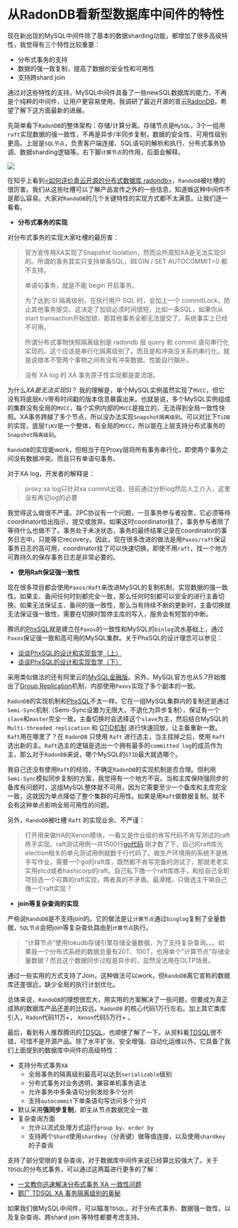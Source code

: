 # 从RadonDB看新型数据库中间件的特性


现在新出现的MySQL中间件除了基本的数据sharding功能，都增加了很多高级特性，我觉得有三个特性比较重要：

* 分布式事务的支持
* 数据的强一致复制，提高了数据的安全性和可用性
* 支持跨shard join

通过对这些特性的支持，MySQL中间件具备了一些newSQL数据库的能力，不再是个纯粹的中间件，让用户更容易使用。我调研了最近开源的青云[RadonDB](http://radondb.io/)，希望了解下这方面最新的进展。

先简单看下`RadonDB`的整体架构：存储/计算分离。存储节点是`MySQL`，3个一组用`raft`实现数据的强一致性，不再是异步/半同步复制，数据的安全性、可用性级别更高。上层是`SQL节点`，负责客户端连接、SQL语句的解析和执行、分布式事务协调、数据sharding逻辑等。右下脚`计算节点`的作用，后面会解释。

![](https://cdn.mazhen.tech//images/202207011444858.png)

在知乎上看到[<如何评价青云开源的分布式数据库 radondb>](https://www.zhihu.com/question/276564413)，`RandoDB`被吐槽的很厉害。我们从这些吐槽可以了解产品宣传之外的一些信息，知道做这种中间件不是那么容易。大家对`RandoDB`的几个关键特性的实现方式都不太满意。让我们逐一看看。

* **分布式事务的实现**

对分布式事务的实现大家吐槽的最厉害：

>官方宣传用XA实现了Snapshot Isolation，然而众所周知XA是无法实现SI的。所谓的事务其实只支持单条SQL，BEGIN / SET AUTOCOMMIT=0 都不支持。
>
>单语句事务，就是不能 begin 开启事务。
>
>为了达到 SI 隔离级别，在执行用户 SQL 时，会加上一个 commitLock，防止其他事务提交。这决定了加锁必须时间很短，比如一条SQL，如果你从start transaction开始加锁，那其他事务全都无法提交了，系统事实上已经不可用。
>
>所谓分布式事物快照隔离级别是 radondb 层 query 和 commit 语句串行化实现的。这个应该是串行化隔离级别了。而且是和冲突没关系的串行化，就是说根本不管两个事物之间有没有冲突数据。性能自行脑补。
>
>没有 XA log 的 XA 事务原子性实现都是耍流氓。
>

为什么*XA是无法实现SI*？ 我的理解是，单个MySQL实例虽然实现了`MVCC`，但它没有将底层`K/V`带有时间戳的版本信息暴露出来。也就是说，多个MySQL实例组成的集群没有全局的`MVCC`，每个实例内部的`MVCC`是独立的，无法得到全局一致性快照。XA事务跨越了多个节点，所以没办法实现`Snapshot隔离级别`。可以对比下`TiDB`的实现，底层`TiKV`是一个整体，有全局的`MVCC`，所以能在上层支持分布式事务的`Snapshot隔离级别`。

`RandoDB`的实现能work，但相当于在Proxy层将所有事务串行化，即使两个事务之间没有数据冲突。而且只有单语句事务。

对于XA log，开发者的解释是：

>proxy xa log只针对xa commit出错，目前通过分析log然后人工介入，这里没有再记log的必要

我觉得这么做很不严谨。2PC协议有一个问题，一旦事务参与者投票，它必须等待coordinator给出指示，提交或放弃。如果这时coordinator挂了，事务参与者除了等待什么也做不了。事务处于未决状态，事务的最终结果记录在coordinator的事务日志中，只能等它recovery。因此，现在很多改进的做法是用`Paxos/raft`保证事务日志的高可用，coordinator挂了可以快速切换。即使不用`raft`，找一个地方可靠持久的保存事务日志是非常必要的。

* **使用Raft保证强一致性**

现在很多项目都会使用`Paxos/Raft`来改进MySQL的复制机制，实现数据的强一致性。如果主、备间任何时刻都完全一致，那么任何时刻都可以安全的进行主备切换。如果无法保证主、备间的强一致性，那么当有持续不断的更新时，主备切换就无法保证强一致性，需要在切换时暂停主库的写入，服务会有短暂的中断。

腾讯的[PhxSQL](https://github.com/Tencent/phxsql)就是建立在`Paxos`的一致性和MySQL的`binlog`流水基础上，通过`Paxos`保证强一致和高可用的MySQL集群。关于PhxSQL的设计理念可以参见：

* [谈谈PhxSQL的设计和实现哲学（上）](https://mp.weixin.qq.com/s/Qz2R4oTqWk3SmhuHCQOleQ)
* [谈谈PhxSQL的设计和实现哲学（下）](https://mp.weixin.qq.com/s/M2h6v7MuYEnbktVb8VswZw)

采用类似做法的还有阿里云的[MySQL金融版](https://help.aliyun.com/document_detail/51701.htm)。另外，MySQL官方也从5.7开始推出了[Group Replication](https://dev.mysql.com/doc/refman/5.7/en/group-replication.html)机制，内部使用`Paxos`实现了多个副本的一致。

`RadonDB`的实现机制和[PhxSQL](https://github.com/Tencent/phxsql)不太一样。它在一组MySQL集群内的复制还是通过`Semi-Sync`机制（Semi-Sync设置为无限大，不退化为异步复制），保证有一个`slave`和`master`完全一致。主备切换时会选择这个`slave`为主，然后结合MySQL的 `Multi-threaded replication` 和 [GTID机制](https://dev.mysql.com/doc/refman/5.7/en/replication-gtids.html) 进行快速回放，让主备重新一致。`Raft`用在哪里了？在 `RadonDB` 只使用 `Raft` 进行选主，当主挂掉之后，使用 `Raft` 选出新的主。`Raft`选主的逻辑是选出一个拥有最多的`committed log`的成员作为主，那么对于`RadonDB`来说，哪个MySQL的`GTID`最大就选哪个。

我自己还没有使用`Raft`的经验，不确定`RadonDB`的实现机制是否合理。但利用`Semi-Sync`模拟同步复制的方案，我觉得有一个地方不妥。当和主库保持强同步的备库有问题时，这组MySQL整体就不可用，因为它需要至少一个备库和主库完全一致，这就因为单点降低了整个集群的可用性。如果是用`Raft`做数据复制，就不会有这种单点影响全局可用性的问题。

另外，`RandoDB`被吐槽 `Raft` 的实现业余、不严谨：

>打开用来做HA的Xenon模块，一看又是作业级的肯写代码不肯写测试的raft练手实现。raft测试用例一共1500行[go代码](https://github.com/radondb/xenon/blob/master/src/raft/raft_test.go)
>刚才数了下，自己的raft库光election相关的单元测试用例就数千行代码了。做生产环境用的系统不是练手写作业，需要一个go的raft库，既然都不肯写完备的测试了，那就老老实实用etcd或者hashicorp的raft。自己私下撸一个raft库练手，和给自己全职项目选一个可靠的raft实现，两者真的不矛盾。最滑稽，只做选主干嘛自己撸一个raft实现？

* **join等复杂查询的实现**

严格说`RandoDB`是不支持join的。它的做法是让`计算节点`通过`binglog`复制了全量数据，`SQL节点`会把join等复杂查处路由到`计算节点`执行。

> “计算节点”使用tokudb存储引擎存储全量数据，为了支持复杂查询。。。如果我一个分布式系统的数据总量有20T、100T，也用单个“计算节点”存储全量数据？而且这个数据同步过程是异步的，显然没法用在OLTP场景。
>

通过一些实用的方式支持了Join，这种做法可以work，但`RandoDB`离它宣称的数据库还差很远，缺少全局的执行计划优化。

总体来说，`RandoDB`的理想很宏大，用实用的方案解决了一些问题，但要成为真正成熟的数据库产品还差的比较远。`RadonDB` 的核心代码1万行左右。加上其它类库引入，`Radon`代码11万+， `Xenon`代码5万行+ 。

最后，看到有人推荐腾讯的[TDSQL](http://tdsql.org/)，也顺便了解了一下。从资料看[TDSQL](http://tdsql.org/)很不错，可惜不是开源产品。除了水平扩张、安全增强、自动化运维以外，它具备了我们上面提到的数据库中间件的高级特性：

* 支持分布式事务`XA`
  * 全局事务的隔离级别最高可以达到`serializable`级别
  * 分布式事务对业务透明，兼容单机事务语法
  * 允许事务中多条语句分别发给多个分片
  * 支持`autocommit`下单条语句写访问多个分片
* 默认采用**强同步复制**，即主从节点数据完全一致
* 复杂查询方面
  * 允许以流式处理方式运行`group by`、`order by`
  * 支持两个`Shard`使用`shardkey`（分表键）做等值连接，以及使用`shardkey`的子查询

支持了部分受限的复杂查询，对于数据库中间件来说已经算比较强大了。关于`TDSQL`的分布式事务，可以通过这两篇进行更多的了解：

* [一文教你迅速解决分布式事务 XA 一致性问题](https://cloud.tencent.com/developer/article/1005840)
* [鹅厂 TDSQL XA 事务隔离级别的奥秘](https://cloud.tencent.com/developer/article/1005380)

如果我们做MySQL中间件，可以瞄准`TDSQL`，对于分布式事务、数据强一致性，以及复杂查询、跨shard join 等特性都要考虑支持。

